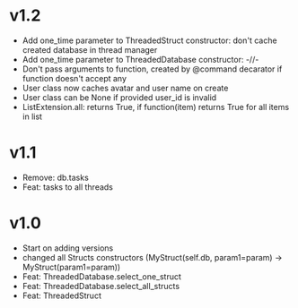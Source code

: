 # v1.2
- Add one_time parameter to ThreadedStruct constructor: don't cache created database in thread manager 
- Add one_time parameter to ThreadedDatabase constructor: -//-
- Don't pass arguments to function, created by @command decarator if function doesn't accept any
- User class now caches avatar and user name on create
- User class can be None if provided user_id is invalid
- ListExtension.all: returns True, if function(item) returns True for all items in list

# v1.1
- Remove: db.tasks
- Feat: tasks to all threads

# v1.0
- Start on adding versions
- changed all Structs constructors (MyStruct(self.db, param1=param) -> MyStruct(param1=param))
- Feat: ThreadedDatabase.select_one_struct
- Feat: ThreadedDatabase.select_all_structs
- Feat: ThreadedStruct
